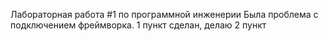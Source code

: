 Лабораторная работа #1 по программной инженерии
Была проблема с подключением фреймворка.
1 пункт сделан, делаю 2 пункт
